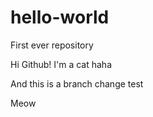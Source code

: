 # hello-world
First ever repository

Hi Github! I'm a cat haha

And this is a branch change test 

Meow
